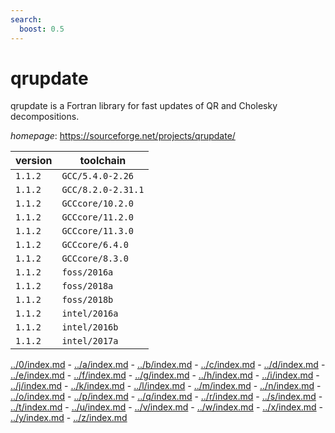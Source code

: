 ```yaml
---
search:
  boost: 0.5
---
```

# qrupdate

qrupdate is a Fortran library for fast updates of QR and Cholesky decompositions.

*homepage*: <https://sourceforge.net/projects/qrupdate/>

version | toolchain
--------|----------
``1.1.2`` | ``GCC/5.4.0-2.26``
``1.1.2`` | ``GCC/8.2.0-2.31.1``
``1.1.2`` | ``GCCcore/10.2.0``
``1.1.2`` | ``GCCcore/11.2.0``
``1.1.2`` | ``GCCcore/11.3.0``
``1.1.2`` | ``GCCcore/6.4.0``
``1.1.2`` | ``GCCcore/8.3.0``
``1.1.2`` | ``foss/2016a``
``1.1.2`` | ``foss/2018a``
``1.1.2`` | ``foss/2018b``
``1.1.2`` | ``intel/2016a``
``1.1.2`` | ``intel/2016b``
``1.1.2`` | ``intel/2017a``

[../0/index.md](0) - [../a/index.md](a) - [../b/index.md](b) - [../c/index.md](c) - [../d/index.md](d) - [../e/index.md](e) - [../f/index.md](f) - [../g/index.md](g) - [../h/index.md](h) - [../i/index.md](i) - [../j/index.md](j) - [../k/index.md](k) - [../l/index.md](l) - [../m/index.md](m) - [../n/index.md](n) - [../o/index.md](o) - [../p/index.md](p) - [../q/index.md](q) - [../r/index.md](r) - [../s/index.md](s) - [../t/index.md](t) - [../u/index.md](u) - [../v/index.md](v) - [../w/index.md](w) - [../x/index.md](x) - [../y/index.md](y) - [../z/index.md](z)

